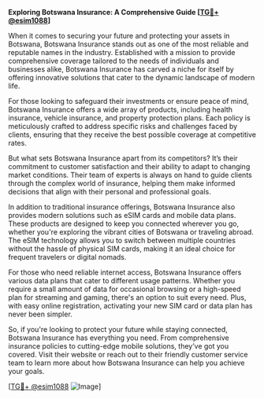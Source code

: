 **Exploring Botswana Insurance: A Comprehensive Guide [[TG💪+ @esim1088](https://t.me/s/esim1088)]**

When it comes to securing your future and protecting your assets in Botswana, Botswana Insurance stands out as one of the most reliable and reputable names in the industry. Established with a mission to provide comprehensive coverage tailored to the needs of individuals and businesses alike, Botswana Insurance has carved a niche for itself by offering innovative solutions that cater to the dynamic landscape of modern life.

For those looking to safeguard their investments or ensure peace of mind, Botswana Insurance offers a wide array of products, including health insurance, vehicle insurance, and property protection plans. Each policy is meticulously crafted to address specific risks and challenges faced by clients, ensuring that they receive the best possible coverage at competitive rates.

But what sets Botswana Insurance apart from its competitors? It’s their commitment to customer satisfaction and their ability to adapt to changing market conditions. Their team of experts is always on hand to guide clients through the complex world of insurance, helping them make informed decisions that align with their personal and professional goals.

In addition to traditional insurance offerings, Botswana Insurance also provides modern solutions such as eSIM cards and mobile data plans. These products are designed to keep you connected wherever you go, whether you're exploring the vibrant cities of Botswana or traveling abroad. The eSIM technology allows you to switch between multiple countries without the hassle of physical SIM cards, making it an ideal choice for frequent travelers or digital nomads.

For those who need reliable internet access, Botswana Insurance offers various data plans that cater to different usage patterns. Whether you require a small amount of data for occasional browsing or a high-speed plan for streaming and gaming, there's an option to suit every need. Plus, with easy online registration, activating your new SIM card or data plan has never been simpler.

So, if you're looking to protect your future while staying connected, Botswana Insurance has everything you need. From comprehensive insurance policies to cutting-edge mobile solutions, they’ve got you covered. Visit their website or reach out to their friendly customer service team to learn more about how Botswana Insurance can help you achieve your goals.

[[TG💪+ @esim1088](https://t.me/s/esim1088) ![Image](https://i.postimg.cc/Y0z9fWf4/image.png)]